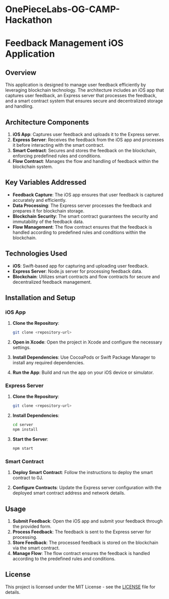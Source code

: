 # OnePieceLabs-OG-CAMP-Hackathon

# Feedback Management iOS Application

## Overview

This application is designed to manage user feedback efficiently by leveraging blockchain technology. The architecture includes an iOS app that captures user feedback, an Express server that processes the feedback, and a smart contract system that ensures secure and decentralized storage and handling.

## Architecture Components

1. **iOS App**: Captures user feedback and uploads it to the Express server.
2. **Express Server**: Receives the feedback from the iOS app and processes it before interacting with the smart contract.
3. **Smart Contract**: Secures and stores the feedback on the blockchain, enforcing predefined rules and conditions.
4. **Flow Contract**: Manages the flow and handling of feedback within the blockchain system.

## Key Variables Addressed

- **Feedback Capture**: The iOS app ensures that user feedback is captured accurately and efficiently.
- **Data Processing**: The Express server processes the feedback and prepares it for blockchain storage.
- **Blockchain Security**: The smart contract guarantees the security and immutability of the feedback data.
- **Flow Management**: The flow contract ensures that the feedback is handled according to predefined rules and conditions within the blockchain.

## Technologies Used

- **iOS**: Swift-based app for capturing and uploading user feedback.
- **Express Server**: Node.js server for processing feedback data.
- **Blockchain**: Utilizes smart contracts and flow contracts for secure and decentralized feedback management.

## Installation and Setup

### iOS App

1. **Clone the Repository**:
    ```bash
    git clone <repository-url>
    ```
2. **Open in Xcode**:
    Open the project in Xcode and configure the necessary settings.

3. **Install Dependencies**:
    Use CocoaPods or Swift Package Manager to install any required dependencies.

4. **Run the App**:
    Build and run the app on your iOS device or simulator.

### Express Server

1. **Clone the Repository**:
    ```bash
    git clone <repository-url>
    ```
2. **Install Dependencies**:
    ```bash
    cd server
    npm install
    ```
3. **Start the Server**:
    ```bash
    npm start
    ```

### Smart Contract

1. **Deploy Smart Contract**:
    Follow the instructions to deploy the smart contract to 0J.

2. **Configure Contracts**:
    Update the Express server configuration with the deployed smart contract address and network details.

## Usage

1. **Submit Feedback**:
    Open the iOS app and submit your feedback through the provided form.
2. **Process Feedback**:
    The feedback is sent to the Express server for processing.
3. **Store Feedback**:
    The processed feedback is stored on the blockchain via the smart contract.
4. **Manage Flow**:
    The flow contract ensures the feedback is handled according to the predefined rules and conditions.


## License

This project is licensed under the MIT License - see the [LICENSE](LICENSE) file for details.
